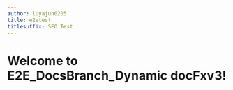 ```yaml
---
author: luyajun0205
title: e2etest
titlesuffix: SEO Test
---
```


# Welcome to E2E_DocsBranch_Dynamic docFxv3!
